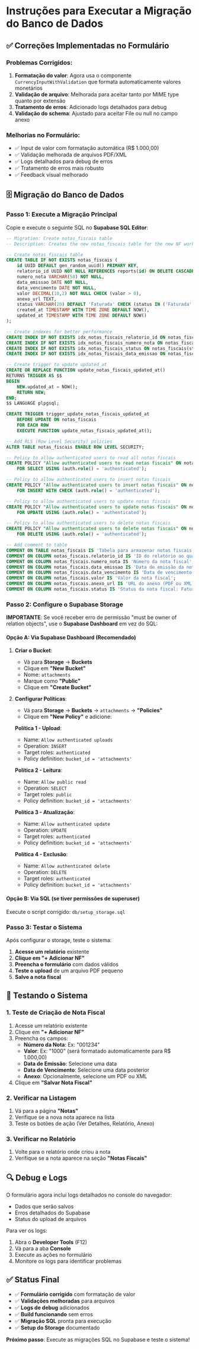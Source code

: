 
# Instruções para Executar a Migração do Banco de Dados

## ✅ Correções Implementadas no Formulário

### Problemas Corrigidos:
1. **Formatação do valor**: Agora usa o componente `CurrencyInputWithValidation` que formata automaticamente valores monetários
2. **Validação de arquivo**: Melhorada para aceitar tanto por MIME type quanto por extensão
3. **Tratamento de erros**: Adicionado logs detalhados para debug
4. **Validação do schema**: Ajustado para aceitar File ou null no campo anexo

### Melhorias no Formulário:
- ✅ Input de valor com formatação automática (R$ 1.000,00)
- ✅ Validação melhorada de arquivos PDF/XML
- ✅ Logs detalhados para debug de erros
- ✅ Tratamento de erros mais robusto
- ✅ Feedback visual melhorado

## 🗄️ Migração do Banco de Dados

### Passo 1: Execute a Migração Principal
Copie e execute o seguinte SQL no **Supabase SQL Editor**:

```sql
-- Migration: Create notas_fiscais table
-- Description: Creates the new notas_fiscais table for the new NF workflow

-- Create notas_fiscais table
CREATE TABLE IF NOT EXISTS notas_fiscais (
    id UUID DEFAULT gen_random_uuid() PRIMARY KEY,
    relatorio_id UUID NOT NULL REFERENCES reports(id) ON DELETE CASCADE,
    numero_nota VARCHAR(50) NOT NULL,
    data_emissao DATE NOT NULL,
    data_vencimento DATE NOT NULL,
    valor DECIMAL(10,2) NOT NULL CHECK (valor > 0),
    anexo_url TEXT,
    status VARCHAR(20) DEFAULT 'Faturada' CHECK (status IN ('Faturada', 'Paga', 'Cancelada')),
    created_at TIMESTAMP WITH TIME ZONE DEFAULT NOW(),
    updated_at TIMESTAMP WITH TIME ZONE DEFAULT NOW()
);

-- Create indexes for better performance
CREATE INDEX IF NOT EXISTS idx_notas_fiscais_relatorio_id ON notas_fiscais(relatorio_id);
CREATE INDEX IF NOT EXISTS idx_notas_fiscais_numero_nota ON notas_fiscais(numero_nota);
CREATE INDEX IF NOT EXISTS idx_notas_fiscais_status ON notas_fiscais(status);
CREATE INDEX IF NOT EXISTS idx_notas_fiscais_data_emissao ON notas_fiscais(data_emissao);

-- Create trigger to update updated_at
CREATE OR REPLACE FUNCTION update_notas_fiscais_updated_at()
RETURNS TRIGGER AS $$
BEGIN
    NEW.updated_at = NOW();
    RETURN NEW;
END;
$$ LANGUAGE plpgsql;

CREATE TRIGGER trigger_update_notas_fiscais_updated_at
    BEFORE UPDATE ON notas_fiscais
    FOR EACH ROW
    EXECUTE FUNCTION update_notas_fiscais_updated_at();

-- Add RLS (Row Level Security) policies
ALTER TABLE notas_fiscais ENABLE ROW LEVEL SECURITY;

-- Policy to allow authenticated users to read all notas fiscais
CREATE POLICY "Allow authenticated users to read notas fiscais" ON notas_fiscais
    FOR SELECT USING (auth.role() = 'authenticated');

-- Policy to allow authenticated users to insert notas fiscais
CREATE POLICY "Allow authenticated users to insert notas fiscais" ON notas_fiscais
    FOR INSERT WITH CHECK (auth.role() = 'authenticated');

-- Policy to allow authenticated users to update notas fiscais
CREATE POLICY "Allow authenticated users to update notas fiscais" ON notas_fiscais
    FOR UPDATE USING (auth.role() = 'authenticated');

-- Policy to allow authenticated users to delete notas fiscais
CREATE POLICY "Allow authenticated users to delete notas fiscais" ON notas_fiscais
    FOR DELETE USING (auth.role() = 'authenticated');

-- Add comment to table
COMMENT ON TABLE notas_fiscais IS 'Tabela para armazenar notas fiscais vinculadas a relatórios';
COMMENT ON COLUMN notas_fiscais.relatorio_id IS 'ID do relatório ao qual a nota fiscal está vinculada';
COMMENT ON COLUMN notas_fiscais.numero_nota IS 'Número da nota fiscal';
COMMENT ON COLUMN notas_fiscais.data_emissao IS 'Data de emissão da nota fiscal';
COMMENT ON COLUMN notas_fiscais.data_vencimento IS 'Data de vencimento da nota fiscal';
COMMENT ON COLUMN notas_fiscais.valor IS 'Valor da nota fiscal';
COMMENT ON COLUMN notas_fiscais.anexo_url IS 'URL do anexo (PDF ou XML) armazenado no Supabase Storage';
COMMENT ON COLUMN notas_fiscais.status IS 'Status da nota fiscal: Faturada, Paga, Cancelada';
```

### Passo 2: Configure o Supabase Storage
**IMPORTANTE**: Se você receber erro de permissão "must be owner of relation objects", use o **Supabase Dashboard** em vez do SQL:

#### Opção A: Via Supabase Dashboard (Recomendado)
1. **Criar o Bucket**:
   - Vá para **Storage** → **Buckets**
   - Clique em **"New Bucket"**
   - Nome: `attachments`
   - Marque como **"Public"**
   - Clique em **"Create Bucket"**

2. **Configurar Políticas**:
   - Vá para **Storage** → **Buckets** → `attachments` → **"Policies"**
   - Clique em **"New Policy"** e adicione:

   **Política 1 - Upload**:
   - Name: `Allow authenticated uploads`
   - Operation: `INSERT`
   - Target roles: `authenticated`
   - Policy definition: `bucket_id = 'attachments'`

   **Política 2 - Leitura**:
   - Name: `Allow public read`
   - Operation: `SELECT`
   - Target roles: `public`
   - Policy definition: `bucket_id = 'attachments'`

   **Política 3 - Atualização**:
   - Name: `Allow authenticated update`
   - Operation: `UPDATE`
   - Target roles: `authenticated`
   - Policy definition: `bucket_id = 'attachments'`

   **Política 4 - Exclusão**:
   - Name: `Allow authenticated delete`
   - Operation: `DELETE`
   - Target roles: `authenticated`
   - Policy definition: `bucket_id = 'attachments'`

#### Opção B: Via SQL (se tiver permissões de superuser)
Execute o script corrigido: `db/setup_storage.sql`

### Passo 3: Testar o Sistema
Após configurar o storage, teste o sistema:

1. **Acesse um relatório** existente
2. **Clique em "+ Adicionar NF"**
3. **Preencha o formulário** com dados válidos
4. **Teste o upload** de um arquivo PDF pequeno
5. **Salve a nota fiscal**

## 🧪 Testando o Sistema

### 1. Teste de Criação de Nota Fiscal
1. Acesse um relatório existente
2. Clique em **"+ Adicionar NF"**
3. Preencha os campos:
   - **Número da Nota**: Ex: "001234"
   - **Valor**: Ex: "1000" (será formatado automaticamente para R$ 1.000,00)
   - **Data de Emissão**: Selecione uma data
   - **Data de Vencimento**: Selecione uma data posterior
   - **Anexo**: Opcionalmente, selecione um PDF ou XML
4. Clique em **"Salvar Nota Fiscal"**

### 2. Verificar na Listagem
1. Vá para a página **"Notas"**
2. Verifique se a nova nota aparece na lista
3. Teste os botões de ação (Ver Detalhes, Relatório, Anexo)

### 3. Verificar no Relatório
1. Volte para o relatório onde criou a nota
2. Verifique se a nota aparece na seção **"Notas Fiscais"**

## 🔍 Debug e Logs

O formulário agora inclui logs detalhados no console do navegador:
- Dados que serão salvos
- Erros detalhados do Supabase
- Status do upload de arquivos

Para ver os logs:
1. Abra o **Developer Tools** (F12)
2. Vá para a aba **Console**
3. Execute as ações no formulário
4. Monitore os logs para identificar problemas

## ✅ Status Final

- ✅ **Formulário corrigido** com formatação de valor
- ✅ **Validações melhoradas** para arquivos
- ✅ **Logs de debug** adicionados
- ✅ **Build funcionando** sem erros
- ✅ **Migração SQL** pronta para execução
- ✅ **Setup do Storage** documentado

**Próximo passo**: Execute as migrações SQL no Supabase e teste o sistema!
